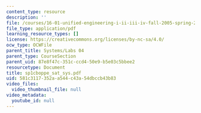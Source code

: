 ```yaml
---
content_type: resource
description: ''
file: /courses/16-01-unified-engineering-i-ii-iii-iv-fall-2005-spring-2006/581c3117352aa544c43a54dbccb43b83_sp1cboppe_sat_sys.pdf
file_type: application/pdf
learning_resource_types: []
license: https://creativecommons.org/licenses/by-nc-sa/4.0/
ocw_type: OCWFile
parent_title: Systems/Labs 04
parent_type: CourseSection
parent_uid: 87e8f47c-351c-ccd4-50e9-b5e03c5bbee2
resourcetype: Document
title: sp1cboppe_sat_sys.pdf
uid: 581c3117-352a-a544-c43a-54dbccb43b83
video_files:
  video_thumbnail_file: null
video_metadata:
  youtube_id: null
---
```

